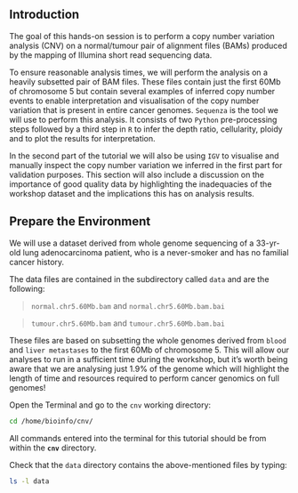 ## Introduction

The goal of this hands-on session is to perform a copy number variation
analysis (CNV) on a normal/tumour pair of alignment files (BAMs)
produced by the mapping of Illumina short read sequencing data.

To ensure reasonable analysis times, we will perform the analysis on a
heavily subsetted pair of BAM files. These files contain just the first
60Mb of chromosome 5 but contain several examples of inferred copy
number events to enable interpretation and visualisation of the copy
number variation that is present in entire cancer genomes. `Sequenza` is
the tool we will use to perform this analysis. It consists of two
`Python` pre-processing steps followed by a third step in `R` to infer the
depth ratio, cellularity, ploidy and to plot the results for
interpretation.

In the second part of the tutorial we will also be using `IGV` to
visualise and manually inspect the copy number variation we inferred in
the first part for validation purposes. This section will also include a
discussion on the importance of good quality data by highlighting the
inadequacies of the workshop dataset and the implications this has on
analysis results.

## Prepare the Environment

We will use a dataset derived from whole genome sequencing of a
33-yr-old lung adenocarcinoma patient, who is a never-smoker and has no
familial cancer history.

The data files are contained in the subdirectory called `data` and are
the following:

>  `normal.chr5.60Mb.bam` and `normal.chr5.60Mb.bam.bai`

>  `tumour.chr5.60Mb.bam` and `tumour.chr5.60Mb.bam.bai`

These files are based on subsetting the whole genomes derived from `blood`
and `liver metastases` to the first 60Mb of chromosome 5. This will allow
our analyses to run in a sufficient time during the workshop, but it’s
worth being aware that we are analysing just 1.9% of the genome which
will highlight the length of time and resources required to perform
cancer genomics on full genomes!

Open the Terminal and go to the `cnv` working directory:

```bash
cd /home/bioinfo/cnv/
```

All commands entered into the terminal for this tutorial should be from
within the **`cnv`** directory.


Check that the `data` directory contains the above-mentioned files by
typing:

```bash
ls -l data
```
